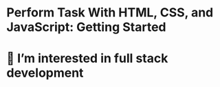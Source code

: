 # Perform Task  With HTML, CSS, and JavaScript: Getting Started

#  👀 I’m interested in full stack development 